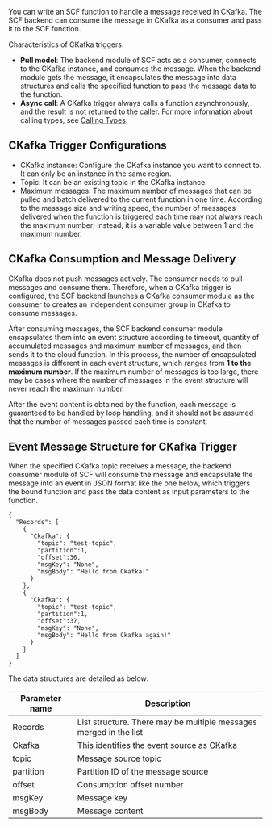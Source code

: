 You can write an SCF function to handle a message received in CKafka. The SCF backend can consume the message in CKafka as a consumer and pass it to the SCF function.

Characteristics of CKafka triggers:

- **Pull model**: The backend module of SCF acts as a consumer, connects to the CKafka instance, and consumes the message. When the backend module gets the message, it encapsulates the message into data structures and calls the specified function to pass the message data to the function.
- **Async call**: A CKafka trigger always calls a function asynchronously, and the result is not returned to the caller. For more information about calling types, see [Calling Types](https://intl.cloud.tencent.com/document/product/583/9694#.E8.B0.83.E7.94.A8.E7.B1.BB.E5.9E.8B).

## CKafka Trigger Configurations

- CKafka instance: Configure the CKafka instance you want to connect to. It can only be an instance in the same region.
- Topic: It can be an existing topic in the CKafka instance.
- Maximum messages: The maximum number of messages that can be pulled and batch delivered to the current function in one time. According to the message size and writing speed, the number of messages delivered when the function is triggered each time may not always reach the maximum number; instead, it is a variable value between 1 and the maximum number.

## CKafka Consumption and Message Delivery

CKafka does not push messages actively. The consumer needs to pull messages and consume them. Therefore, when a CKafka trigger is configured, the SCF backend launches a CKafka consumer module as the consumer to creates an independent consumer group in CKafka to consume messages.

After consuming messages, the SCF backend consumer module encapsulates them into an event structure according to timeout, quantity of accumulated messages and maximum number of messages, and then sends it to the cloud function. In this process, the number of encapsulated messages is different in each event structure, which ranges from **1 to the maximum number**. If the maximum number of messages is too large, there may be cases where the number of messages in the event structure will never reach the maximum number.

After the event content is obtained by the function, each message is guaranteed to be handled by loop handling, and it should not be assumed that the number of messages passed each time is constant.

## Event Message Structure for CKafka Trigger

When the specified CKafka topic receives a message, the backend consumer module of SCF will consume the message and encapsulate the message into an event in JSON format like the one below, which triggers the bound function and pass the data content as input parameters to the function.

```
{
  "Records": [
    {
      "Ckafka": {
        "topic": "test-topic",
        "partition":1,
        "offset":36,
        "msgKey": "None",
        "msgBody": "Hello from Ckafka!"
      }
    },
    {
      "Ckafka": {
        "topic": "test-topic",
        "partition":1,
        "offset":37,
        "msgKey": "None",
        "msgBody": "Hello from Ckafka again!"
      }
    }
  ]
}
```

The data structures are detailed as below:

| Parameter name| Description |
| ---------- | --- |
| Records | List structure. There may be multiple messages merged in the list |
| Ckafka | This identifies the event source as CKafka |
| topic | Message source topic |
| partition | Partition ID of the message source |
| offset | Consumption offset number |
| msgKey | Message key |
| msgBody | Message content |
